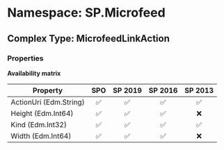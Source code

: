 # Namespace: SP.Microfeed

## Complex Type: MicrofeedLinkAction

### Properties

**Availability matrix**

Property | SPO | SP 2019 | SP 2016 | SP 2013
----------|:---:|:-------:|:-------:|:-------:
ActionUri (Edm.String) | ✅ | ✅ | ✅ | ✅
Height (Edm.Int64) | ✅ | ✅ | ✅ | ❌
Kind (Edm.Int32) | ✅ | ✅ | ✅ | ✅
Width (Edm.Int64) | ✅ | ✅ | ✅ | ❌
